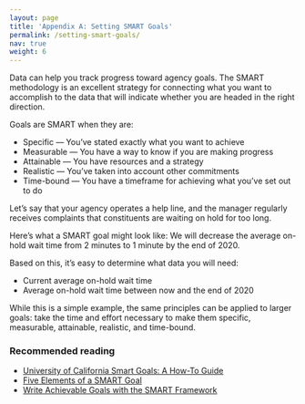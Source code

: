 ```yaml
---
layout: page
title: 'Appendix A: Setting SMART Goals'
permalink: /setting-smart-goals/
nav: true
weight: 6
---
```


Data can help you track progress toward agency goals. The SMART methodology is an excellent strategy for connecting what you want to accomplish to the data that will indicate whether you are headed in the right direction. 

Goals are SMART when they are:
* Specific — You’ve stated exactly what you want to achieve
* Measurable — You have a way to know if you are making progress
* Attainable — You have resources and a strategy 
* Realistic — You’ve taken into account other commitments 
* Time-bound — You have a timeframe for achieving what you’ve set out to do

Let’s say that your agency operates a help line, and the manager regularly receives complaints that constituents are waiting on hold for too long. 

Here’s what a SMART goal might look like:
We will decrease the average on-hold wait time from 2 minutes to 1 minute by the end of 2020.

Based on this, it’s easy to determine what data you will need:
* Current average on-hold wait time
* Average on-hold wait time between now and the end of 2020

While this is a simple example, the same principles can be applied to larger goals: take the time and effort necessary to make them specific, measurable, attainable, realistic, and time-bound. 

### Recommended reading
* [University of California Smart Goals: A How-To Guide](https://www.ucop.edu/local-human-resources/_files/performance-appraisal/How%20to%20write%20SMART%20Goals%20v2.pdf)
* [Five Elements of a SMART Goal](https://www.thebalancesmb.com/elements-of-a-smart-business-goal-2951530)
* [Write Achievable Goals with the SMART Framework](https://www.atlassian.com/blog/productivity/how-to-write-smart-goals)
